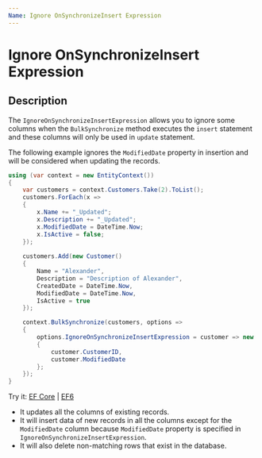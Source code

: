 ```yaml
---
Name: Ignore OnSynchronizeInsert Expression
---
```


# Ignore OnSynchronizeInsert Expression

## Description

The `IgnoreOnSynchronizeInsertExpression` allows you to ignore some columns when the `BulkSynchronize` method executes the `insert` statement and these columns will only be used in `update` statement.

The following example ignores the `ModifiedDate` property in insertion and will be considered when updating the records.

```csharp
using (var context = new EntityContext())
{
    var customers = context.Customers.Take(2).ToList();
    customers.ForEach(x => 
    { 
        x.Name += "_Updated"; 
        x.Description += "_Updated"; 
        x.ModifiedDate = DateTime.Now; 
        x.IsActive = false; 
    });
	
    customers.Add(new Customer() 
    { 
        Name = "Alexander", 
        Description = "Description of Alexander", 
        CreatedDate = DateTime.Now, 
        ModifiedDate = DateTime.Now, 
        IsActive = true 
    });

    context.BulkSynchronize(customers, options => 
    {
        options.IgnoreOnSynchronizeInsertExpression = customer => new 
        {
            customer.CustomerID,  
            customer.ModifiedDate
        };
    });					  
}
```

Try it: [EF Core](https://dotnetfiddle.net/1rzvYC) | [EF6](https://dotnetfiddle.net/bCXqPB)

 - It updates all the columns of existing records.
 - It will insert data of new records in all the columns except for the `ModifiedDate` column because `ModifiedDate` property is specified in `IgnoreOnSynchronizeInsertExpression`. 
 - It will also delete non-matching rows that exist in the database.

